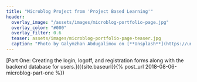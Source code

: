 ```yaml
---
title: "Microblog Project from 'Project Based Learning'"
header:
  overlay_image: "/assets/images/microblog-portfolio-page.jpg"
  overlay_color: "#000"
  overlay_filter: 0.6
  teaser: assets/images/microblog-portfolio-page-teaser.jpg
  caption: "Photo by Galymzhan Abdugalimov on [**Unsplash**](https://unsplash.com)"
---
```


[Part One: Creating the login, logoff, and registration forms along with the backend database for users.]({{site.baseurl}}{% post_url 2018-08-06-microblog-part-one %})
